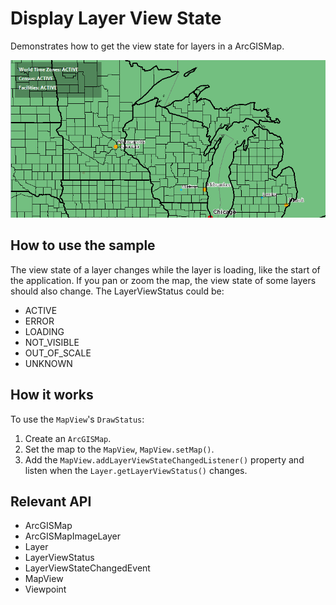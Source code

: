 <h1>Display Layer View State</h1>

<p>Demonstrates how to get the view state for layers in a ArcGISMap. </p>

<p><img src="DisplayLayerViewState.png"/></p>

<h2>How to use the sample</h2>

<p>The view state of a layer changes while the layer is loading, like the start of the application. If you pan or zoom the map, the view state of some layers should also change.
    The LayerViewStatus could be:
    <ul>
    <li>ACTIVE</li>
    <li>ERROR</li>
    <li>LOADING</li>
    <li>NOT_VISIBLE</li>
    <li>OUT_OF_SCALE</li>
    <li>UNKNOWN</li>
    </ul>
    </p>

<h2>How it works</h2>

<p>To use the <code>MapView</code>'s <code>DrawStatus</code>:</p>

<ol>
    <li>Create an <code>ArcGISMap</code>. </li>
    <li>Set the map to the <code>MapView</code>, <code>MapView.setMap()</code>. </li>
    <li>Add the <code>MapView.addLayerViewStateChangedListener()</code> property and listen when the <code>Layer.getLayerViewStatus()</code> changes.</li>
</ol>

<h2>Relevant API</h2>

<ul>
    <li>ArcGISMap</li>
    <li>ArcGISMapImageLayer</li>
    <li>Layer</li>
    <li>LayerViewStatus </li>
    <li>LayerViewStateChangedEvent</li>
    <li>MapView</li>
    <li>Viewpoint</li>
</ul>
